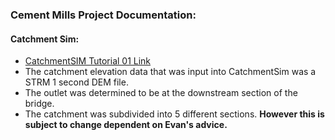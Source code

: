### Cement Mills Project Documentation:

#### Catchment Sim:
- [CatchmentSIM Tutorial 01 Link](https://csse.com.au/csim_online_help/tutorial_1.html)
- The catchment elevation data that was input into CatchmentSim was a STRM 1 second DEM file.
- The outlet was determined to be at the downstream section of the bridge. 
- The catchment was subdivided into 5 different sections. **However this is subject to change dependent on Evan's advice.**

[Cement Mills Catchment Sim Delineation, Outlet at Bridge Boundary]: https://github.com/FHydrology/Notetaking/blob/main/pictures/CM%20Catchment%20Delineation.PNG "Catchment"
